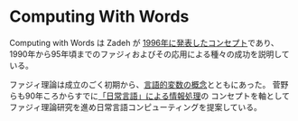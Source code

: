 # Computing With Words

Computing with Words は Zadeh が [1996年に発表したコンセプト](https://ieeexplore.ieee.org/document/493904)であり、
1990年から95年頃までのファジィおよびその応用による種々の成功を説明している。

ファジィ理論は成立のごく初期から、[言語的変数の概念](Linguistic-Variable.md)とともにあった。
菅野らも90年ころからすでに[「日常言語」による情報処理](https://www.jstage.jst.go.jp/article/jime1966/25/10/25_10_677/_pdf/-char/ja)の
コンセプトを軸としてファジィ理論研究を進め日常言語コンピューティングを提案している。
